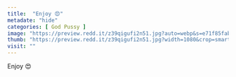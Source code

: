 ```yaml
---
title:  "Enjoy 😍"
metadate: "hide"
categories: [ God Pussy ]
image: "https://preview.redd.it/z39qigufi2n51.jpg?auto=webp&s=e71f85fabdc0688cbd674dc8162a91d3f7da4f39"
thumb: "https://preview.redd.it/z39qigufi2n51.jpg?width=1080&crop=smart&auto=webp&s=0fcae06928c375649c4ad4c02e4ad76d6d1cff8e"
visit: ""
---
```

Enjoy 😍
